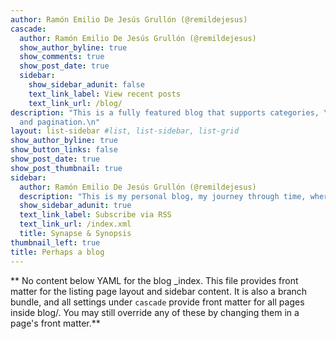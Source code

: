 ```yaml
---
author: Ramón Emilio De Jesús Grullón (@remildejesus)
cascade:
  author: Ramón Emilio De Jesús Grullón (@remildejesus)
  show_author_byline: true
  show_comments: true
  show_post_date: true
  sidebar:
    show_sidebar_adunit: false
    text_link_label: View recent posts
    text_link_url: /blog/
description: "This is a fully featured blog that supports categories, \ntags, series,
  and pagination.\n"
layout: list-sidebar #list, list-sidebar, list-grid
show_author_byline: true
show_button_links: false
show_post_date: true
show_post_thumbnail: true
sidebar:
  author: Ramón Emilio De Jesús Grullón (@remildejesus)
  description: "This is my personal blog, my journey through time, where I share about my current projects, the books I'm reading, and what I'm learning."
  show_sidebar_adunit: true
  text_link_label: Subscribe via RSS
  text_link_url: /index.xml
  title: Synapse & Synopsis
thumbnail_left: true
title: Perhaps a blog
---
```


** No content below YAML for the blog _index. This file provides front matter for the listing page layout and sidebar content. It is also a branch bundle, and all settings under `cascade` provide front matter for all pages inside blog/. You may still override any of these by changing them in a page's front matter.**
